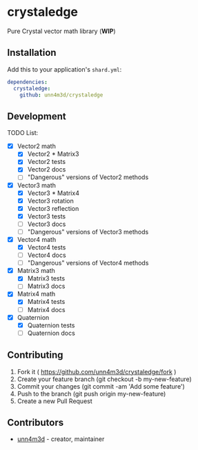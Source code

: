 # crystaledge

Pure Crystal vector math library (**WIP**)


## Installation


Add this to your application's `shard.yml`:

```yaml
dependencies:
  crystaledge:
    github: unn4m3d/crystaledge
```

## Development

TODO List:
- [x] Vector2 math
  - [x] Vector2 * Matrix3
  - [x] Vector2 tests
  - [x] Vector2 docs
  - [ ] "Dangerous" versions of Vector2 methods
- [x] Vector3 math
  - [x] Vector3 * Matrix4
  - [x] Vector3 rotation
  - [x] Vector3 reflection
  - [x] Vector3 tests
  - [ ] Vector3 docs
  - [ ] "Dangerous" versions of Vector3 methods
- [x] Vector4 math
  - [x] Vector4 tests
  - [ ] Vector4 docs
  - [ ] "Dangerous" versions of Vector4 methods
- [x] Matrix3 math
  - [x] Matrix3 tests
  - [ ] Matrix3 docs
- [x] Matrix4 math
  - [x] Matrix4 tests
  - [ ] Matrix4 docs
- [x] Quaternion
  - [x] Quaternion tests
  - [ ] Quaternion docs

## Contributing

1. Fork it ( https://github.com/unn4m3d/crystaledge/fork )
2. Create your feature branch (git checkout -b my-new-feature)
3. Commit your changes (git commit -am 'Add some feature')
4. Push to the branch (git push origin my-new-feature)
5. Create a new Pull Request

## Contributors

- [unn4m3d](https://github.com/unn4m3d) - creator, maintainer
